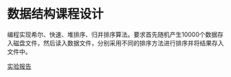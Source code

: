 # 数据结构课程设计

编程实现希尔、快速、堆排序、归并排序算法。要求首先随机产生10000个数据存入磁盘文件，然后读入数据文件，分别采用不同的排序方法进行排序并将结果存入文件中。

[实验报告](https://blog.csdn.net/dawn2dusk/article/details/79707162?spm=1001.2014.3001.5502)
